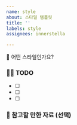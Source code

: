 ```yaml
---
name: style
about: 스타일 템플릿
title: ''
labels: style
assignees: innerstella

---
```


🎨 어떤 스타일인가요?



### ✍🏻 TODO

- [ ] 
- [ ]
- [ ] 

### 📄 참고할 만한 자료 (선택)

